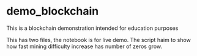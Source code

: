 # demo_blockchain
This is a blockchain demonstration intended for education purposes

This has two files, the notebook is for live demo.
The script haim to show how fast mining difficulty increase has number of zeros grow. 
